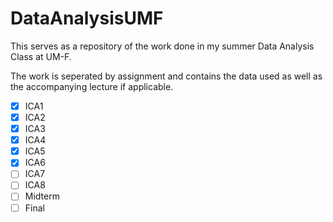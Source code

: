 # DataAnalysisUMF

This serves as a repository of the work done in my summer Data Analysis Class at UM-F.

The work is seperated by assignment and contains the data used as well as the accompanying lecture if applicable.

- [x] ICA1
- [x] ICA2
- [x] ICA3
- [x] ICA4
- [x] ICA5
- [x] ICA6
- [ ] ICA7
- [ ] ICA8
- [ ] Midterm
- [ ] Final
